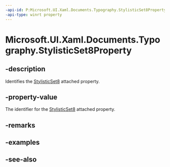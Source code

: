```yaml
---
-api-id: P:Microsoft.UI.Xaml.Documents.Typography.StylisticSet8Property
-api-type: winrt property
---
```


<!-- Property syntax
public Windows.UI.Xaml.DependencyProperty StylisticSet8Property { get; }
-->

# Microsoft.UI.Xaml.Documents.Typography.StylisticSet8Property

## -description
Identifies the [StylisticSet8](/windows/winui/api/microsoft.ui.xaml.documents.typography#xaml-attached-properties) attached property.

## -property-value
The identifier for the [StylisticSet8](/windows/winui/api/microsoft.ui.xaml.documents.typography#xaml-attached-properties) attached property.

## -remarks

## -examples

## -see-also
